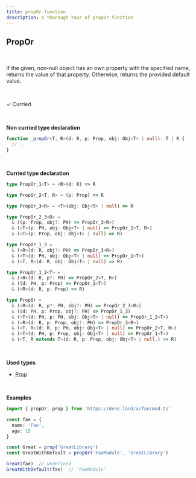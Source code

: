 ```yaml
---
title: propOr function
description: a thorough tour of propOr function
---
```


## PropOr 
<br>

If the given, non-null object has an own property with the specified name,
returns the value of that property. Otherwise, returns the provided default value.

<br>

&check; Curried

<br>

**Non curried type declaration**
```typescript
function _propOr<T, R>(d: R, p: Prop, obj: Obj<T> | null): T | R {
  // ...
}
```
<br>

**Curried type declaration**

```typescript
type PropOr_1<T> = <R>(d: R) => R

type PropOr_2<T, R> = (p: Prop) => R

type PropOr_3<R> = <T>(obj: Obj<T> | null) => R

type PropOr_2_3<R> =
  & ((p: Prop, obj?: PH) => PropOr_3<R>)
  & (<T>(p: PH, obj: Obj<T> | null) => PropOr_2<T, R>)
  & (<T>(p: Prop, obj: Obj<T> | null) => R)

type PropOr_1_3 =
  & (<R>(d: R, obj?: PH) => PropOr_3<R>)
  & (<T>(d: PH, obj: Obj<T> | null) => PropOr_1<T>)
  & (<T, R>(d: R, obj: Obj<T> | null) => R)

type PropOr_1_2<T> =
  & (<R>(d: R, p?: PH) => PropOr_2<T, R>)
  & ((d: PH, p: Prop) => PropOr_1<T>)
  & (<R>(d: R, p: Prop) => R)

type PropOr =
  & (<R>(d: R, p?: PH, obj?: PH) => PropOr_2_3<R>)
  & ((d: PH, p: Prop, obj?: PH) => PropOr_1_3)
  & (<T>(d: PH, p: PH, obj: Obj<T> | null) => PropOr_1_2<T>)
  & (<R>(d: R, p: Prop, obj?: PH) => PropOr_3<R>)
  & (<T, R>(d: R, p: PH, obj: Obj<T> | null) => PropOr_2<T, R>)
  & (<T>(d: PH, p: Prop, obj: Obj<T> | null) => PropOr_1<T>)
  & (<T, R extends T>(d: R, p: Prop, obj: Obj<T> | null,) => R)
```
<br>

**Used types**
* [Prop](/types/Prop)

<br>

**Examples**
```typescript
import { propOr, prop } from 'https://deno.land/x/fae/mod.ts'

const fae = {
  name: 'Fae',
  age: 15
}

const Great = prop('GreatLibrary')
const GreatWithDefault = propOr('FaeModule', 'GreatLibrary')

Great(fae)  // undefined
GreatWithDefault(fae)  // 'FaeModule'
```
